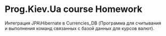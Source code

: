 # Prog.Kiev.Ua course Homework

Интеграция JPA\Hibernate в Currencies_DB (Программа для считывания и выполнения команд связанных с базой данных для курсов валют).
